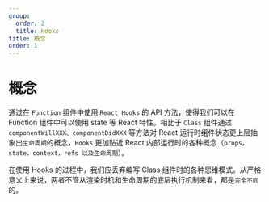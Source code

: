 ```yaml
---
group:
  order: 2
  title: Hooks
title: 概念
order: 1
---
```


# 概念

通过在 `Function` 组件中使用 `React Hooks` 的 API 方法，使得我们可以在 Function 组件中可以使用 state 等 React 特性。相比于 `Class` 组件通过 `componentWillXXX、componentDidXXX` 等方法对 React 运行时组件状态更上层抽象出`生命周期`的概念，`Hooks` 更加贴近 React 内部运行时的各种概念（`props， state，context，refs 以及生命周期`）。

在使用 Hooks 的过程中，我们应丢弃编写 Class 组件时的各种思维模式。从严格意义上来说，两者不管从渲染时机和生命周期的底层执行机制来看，都是`完全不同`的。
